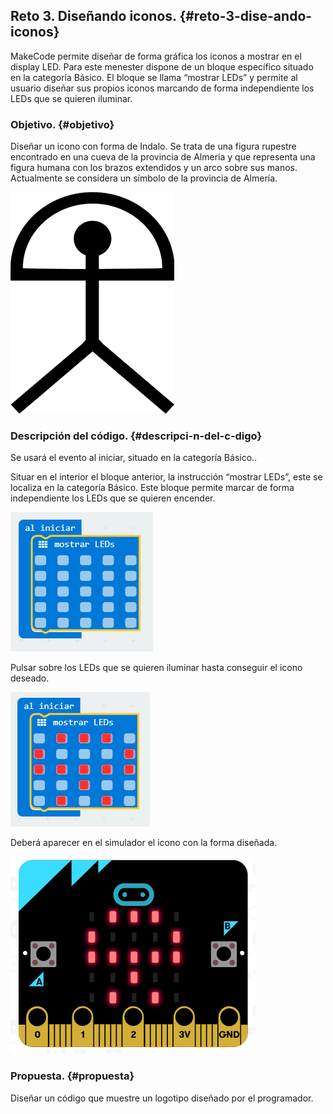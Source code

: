 ## Reto 3\. Diseñando iconos. {#reto-3-dise-ando-iconos}

MakeCode permite diseñar de forma gráfica los iconos a mostrar en el display LED. Para este menester dispone de un bloque específico situado en la categoría Básico. El bloque se llama “mostrar LEDs” y permite al usuario diseñar sus propios iconos marcando de forma independiente los LEDs que se quieren iluminar.

### Objetivo. {#objetivo}

Diseñar un icono con forma de Indalo. Se trata de una figura rupestre encontrado en una cueva de la provincia de Almería y que representa una figura humana con los brazos extendidos y un arco sobre sus manos. Actualmente se considera un símbolo de la provincia de Almería.

![](images/image46.png)

### Descripción del código. {#descripci-n-del-c-digo}

Se usará el evento al iniciar, situado en la categoría Básico..

Situar en el interior el bloque anterior, la instrucción “mostrar LEDs”, este se localiza en la categoría Básico. Este bloque permite marcar de forma independiente los LEDs que se quieren encender.

![](images/image47.png)

Pulsar sobre los LEDs que se quieren iluminar hasta conseguir el icono deseado.

![](images/image48.png)

Deberá aparecer en el simulador el icono con la forma diseñada.

![](images/image49.png)

### Propuesta. {#propuesta}

Diseñar un código que muestre un logotipo diseñado por el programador.